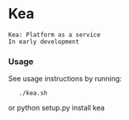 # Kea
    Kea: Platform as a service
    In early development


### Usage
   See usage instructions by running:

       ./kea.sh
   or
       python setup.py install
       kea
